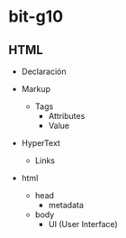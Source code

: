 # bit-g10
## HTML
- Declaración

* Markup
  * Tags
    - Attributes
    - Value
* HyperText
  - Links

* html
  * head
    - metadata
  * body
    - UI (User Interface)
